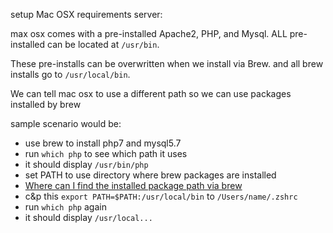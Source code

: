 setup Mac OSX requirements server:

max osx comes with a pre-installed Apache2, PHP, and Mysql. ALL pre-installed can be located at `/usr/bin`.

These pre-installs can be overwritten when we install via Brew. and all brew installs go to `/usr/local/bin`.

We can tell mac osx to use a different path so we can use packages installed by brew

sample scenario would be:

- use brew to install php7 and mysql5.7
- run `which php` to see which path it uses
- it should display `/usr/bin/php`
- set PATH to use directory where brew packages are installed
- [Where can I find the installed package path via brew](http://apple.stackexchange.com/questions/145437/where-can-i-find-the-installed-package-path-via-brew)
- c&p this `export PATH=$PATH:/usr/local/bin` to `/Users/name/.zshrc`
- run `which php` again
- it should display `/usr/local...`

